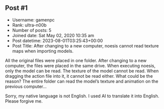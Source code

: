 ## Post #1
- Username: gamenpc
- Rank: ultra-n00b
- Number of posts: 5
- Joined date: Sat May 02, 2020 10:35 am
- Post datetime: 2023-08-01T03:25:43+00:00
- Post Title: After changing to a new computer, noesis cannot read texture maps when importing models.

All the original files were placed in one folder. After changing to a new computer, the files were placed in the same drive. When executing noesis, only the model can be read. The texture of the model cannot be read. When dragging the action file into it, it cannot be read either. What could be the reason? The entire folder can read the model’s texture and animation on the previous computer…

Sorry, my native language is not English. I used AI to translate it into English. Please forgive me.
